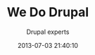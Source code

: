 ---
layout: slideshow
title:  We Do Drupal
date:   2013-07-03 21:40:10
categories: slideshow
image: http://ansi-almyrida.gr/sites/ansi-almyrida.gr/files/styles/flexslider_full/public/5836630028_f66bff094c_o.jpg
subtitle: Drupal experts
---
